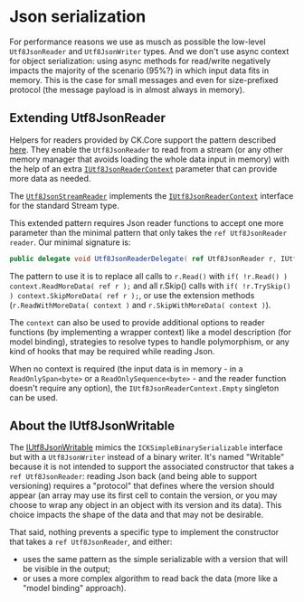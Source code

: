 # Json serialization

For performance reasons we use as musch as possible the low-level `Utf8JsonReader` and `Utf8JsonWriter`
types. And we don't use async context for object serialization: using async methods for read/write negatively
impacts the majority of the scenario (95%?) in which input data fits in memory. This is the case for small
messages and even for size-prefixed protocol (the message payload is in almost always in memory).

## Extending Utf8JsonReader
Helpers for readers provided by CK.Core support the pattern described [here](https://learn.microsoft.com/en-us/dotnet/standard/serialization/system-text-json/use-utf8jsonreader#read-from-a-stream-using-utf8jsonreader).
They enable the `Utf8JsonReader` to read from a stream (or any other memory manager that avoids loading the whole
data input in memory) with the help of an extra [`IUtf8JsonReaderContext`](IUtf8JsonReaderContext.cs) parameter
that can provide more data as needed.

The [`Utf8JsonStreamReader`](Utf8JsonStreamReader.cs) implements the [`IUtf8JsonReaderContext`](IUtf8JsonReaderContext.cs)
interface for the standard Stream type.

This extended pattern requires Json reader functions to accept one more parameter than the minimal pattern that
only takes the `ref Utf8JsonReader reader`. Our minimal signature is:
```csharp
public delegate void Utf8JsonReaderDelegate( ref Utf8JsonReader r, IUtf8JsonReaderContext context );
```

The pattern to use it is to replace all calls to `r.Read()` with
`if( !r.Read() ) context.ReadMoreData( ref r );` and all <c>r.Skip()</c> calls with
`if( !r.TrySkip() ) context.SkipMoreData( ref r );`, or use the extension methods (`r.ReadWithMoreData( context )`
and `r.SkipWithMoreData( context )`).

The `context` can also be used to provide additional options to reader functions (by implementing a wrapper context)
like a model description (for model binding), strategies to resolve types to handle polymorphism, or any kind of
hooks that may be required while reading Json.

When no context is required (the input data is in memory - in a `ReadOnlySpan<byte>` or a `ReadOnlySequence<byte>` -
and the reader function doesn't require any option), the `IUtf8JsonReaderContext.Empty` singleton can be used.

## About the IUtf8JsonWritable

The [IUtf8JsonWritable](IUtf8JsonWritable.cs) mimics the `ICKSimpleBinarySerializable` interface but with a
`Utf8JsonWriter` instead of a binary writer. It's named "Writable" because it is not intended to support the associated
constructor that takes a `ref Utf8JsonReader`: reading Json back (and being able to support versioning) requires a
"protocol" that defines where the version should appear (an array may use its first cell to contain the version, or
you may choose to wrap any object in an object with its version and its data). This choice impacts the shape of the data
and that may not be desirable.

That said, nothing prevents a specific type to implement the constructor that takes a `ref Utf8JsonReader`, and
either:
- uses the same pattern as the simple serializable with a version that will be visible in the output;
- or uses a more complex algorithm to read back the data (more like a "model binding" approach).

